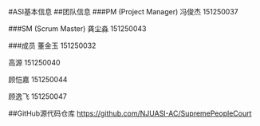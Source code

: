 #ASI基本信息
##团队信息
###PM (Project Manager)
冯俊杰 151250037

###SM (Scrum Master)
龚尘淼 151250043

###成员
董金玉 151250032

高源 151250040

顾恺嘉 151250044

顾逸飞 151250047


##GitHub源代码仓库
https://github.com/NJUASI-AC/SupremePeopleCourt